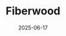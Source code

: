 ---  
layout: startup_page  
title: "Fiberwood"  
id: "fiberwood.fi"  
permalink: "/fiberwoodfiberwood.fi06172025/"  
website: "https://www.fiberwood.fi/"  
funding_round: "Grant"  
funding_amount: "€3.1M"  
investors: "EU LIFE Programme"  
about: "Fiberwood is a deep tech company transforming wood industry side streams into sustainable, high-performance building and packaging materials. Their patented technology produces recyclable and compostable boards with superior thermal performance, durability, and fire safety. They aim to reduce buildings' carbon footprints and support the shift to fossil-free construction."  
markets: "Construction, Materials Science, Sustainability"  
hq: "Järvenpää, Finland, Finland"  
founded_year: "2019"  
linkedin: "https://www.linkedin.com/company/fiberwood-ltd"  
twitter: ""  
instagram: ""  
facebook: ""  
crunchbase: "https://www.crunchbase.com/organization/fiberwood"  
pitchbook: ""  

date_display: "17-Jun-2025"  
date: "2025-06-17"

# SEO Optimization  
meta_title: "Fiberwood - Grant Funding (€3.1M)"  
meta_description: "Fiberwood, Fiberwood is a deep tech company transforming wood industry side streams into sustainable, high-performance building and packaging materials. Their pa..."  
meta_keywords: "Fiberwood, Construction, Materials Science, Sustainability, Grant funding"  
canonical_url: "https://startup.projectstartups.com/fiberwoodfiberwood.fi06172025/"  
---